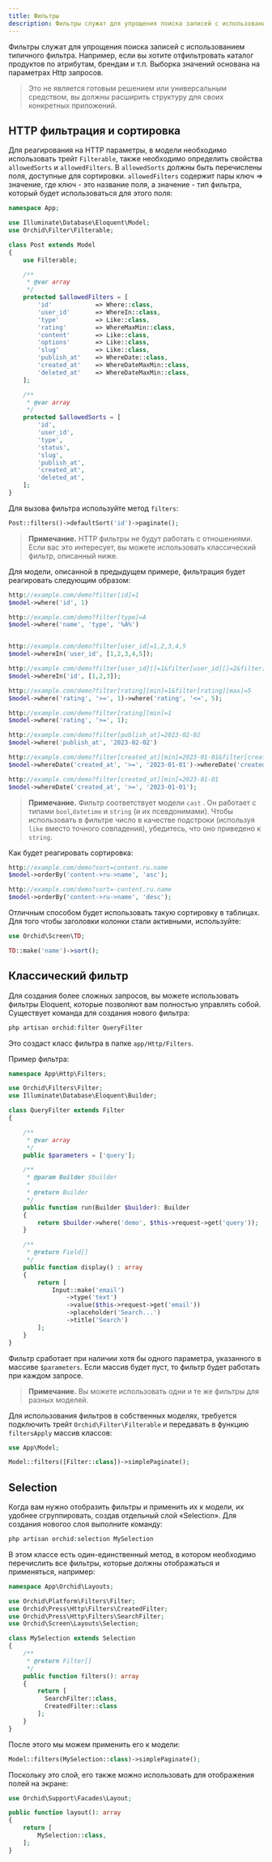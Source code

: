```yaml
---
title: Фильтры
description: Фильтры служат для упрощения поиска записей с использованием типичного фильтра.
---
```


Фильтры служат для упрощения поиска записей с использованием типичного фильтра.
Например, если вы хотите отфильтровать каталог продуктов по атрибутам, брендам и т.п.
Выборка значений основана на параметрах Http запросов.

> Это не является готовым решением или универсальным средством, 
вы должны расширить структуру для своих конкретных приложений.

## HTTP фильтрация и сортировка

Для реагирования на HTTP параметры, в модели необходимо использовать трейт `Filterable`, также необходимо определить свойства 
`allowedSorts` и `allowedFilters`. В `allowedSorts` должны быть перечислены поля, доступные для сортировки. 
`allowedFilters` содержит пары ключ => значение, где ключ - это название поля, а значение - тип фильтра, 
который будет использоваться для этого поля:

```php
namespace App;

use Illuminate\Database\Eloquent\Model;
use Orchid\Filter\Filterable;

class Post extends Model
{
    use Filterable;

    /**
     * @var array
     */
    protected $allowedFilters = [
        'id'            => Where::class,
        'user_id'       => WhereIn::class,
        'type'          => Like::class,
        'rating'        => WhereMaxMin::class,
        'content'       => Like::class,
        'options'       => Like::class,
        'slug'          => Like::class,
        'publish_at'    => WhereDate::class,
        'created_at'    => WhereDateMaxMin::class,
        'deleted_at'    => WhereDateMaxMin::class,
    ];

    /**
     * @var array
     */
    protected $allowedSorts = [
        'id',
        'user_id',
        'type',
        'status',
        'slug',
        'publish_at',
        'created_at',
        'deleted_at',
    ];
}
```

Для вызова фильтра используйте метод `filters`:

```php
Post::filters()->defaultSort('id')->paginate();
```

> **Примечание.** HTTP фильтры не будут работать с отношениями. 
>Если вас это интересует, вы можете использовать классический фильтр, описанный ниже.

Для модели, описанной в предыдущем примере, фильтрация будет реагировать следующим образом:

```php
http://example.com/demo?filter[id]=1
$model->where('id', 1)

http://example.com/demo?filter[type]=A
$model->where('name', 'type', '%A%')


http://example.com/demo?filter[user_id]=1,2,3,4,5
$model->whereIn('user_id', [1,2,3,4,5]);

http://example.com/demo?filter[user_id][]=1&filter[user_id][]=2&filter[user_id][]=3
$model->whereIn('id', [1,2,3]);

http://example.com/demo?filter[rating][min]=1&filter[rating][max]=5
$model->where('rating', '>=', 1)->where('rating', '<=', 5);

http://example.com/demo?filter[rating][min]=1
$model->where('rating', '>=', 1);

http://example.com/demo?filter[publish_at]=2023-02-02
$model->where('publish_at', '2023-02-02')

http://example.com/demo?filter[created_at][min]=2023-01-01&filter[created_at][max]=2023-02-02
$model->whereDate('created_at', '>=', '2023-01-01')->whereDate('created_at', '<=', '2023-02-02');

http://example.com/demo?filter[created_at][min]=2023-01-01
$model->whereDate('created_at', '>=', '2023-01-01');

```

> **Примечание.** Фильтр соответствует модели `cast` . Он работает с типами `bool`,`datetime` и `string` (и их псевдонимами). 
>Чтобы использовать в фильтре число в качестве подстроки (используя `like`  вместо точного совпадения), убедитесь, что оно приведено к `string`. 


Как будет реагировать сортировка:

```php
http://example.com/demo?sort=content.ru.name
$model->orderBy('content->ru->name', 'asc');

http://example.com/demo?sort=-content.ru.name
$model->orderBy('content->ru->name', 'desc');
```

Отличным способом будет использовать такую сортировку в таблицах. Для того чтобы заголовки колонки стали активными, используйте:

```php
use Orchid\Screen\TD;

TD::make('name')->sort();
```


## Классический фильтр

Для создания более сложных запросов, вы можете использовать фильтры Eloquent, которые позволяют вам полностью управлять собой. 
Существует команда для создания нового фильтра:


```php
php artisan orchid:filter QueryFilter
```

Это создаст класс фильтра в папке `app/Http/Filters`.


Пример фильтра:
```php
namespace App\Http\Filters;

use Orchid\Filters\Filter;
use Illuminate\Database\Eloquent\Builder;

class QueryFilter extends Filter
{

    /**
     * @var array
     */
    public $parameters = ['query'];

    /**
     * @param Builder $builder
     *
     * @return Builder
     */
    public function run(Builder $builder): Builder
    {
        return $builder->where('demo', $this->request->get('query'));
    }

    /**
     * @return Field[]
     */
    public function display() : array
    {
        return [
            Input::make('email')
                ->type('text')
                ->value($this->request->get('email'))
                ->placeholder('Search...')
                ->title('Search')
        ];
    }
}
```

Фильтр сработает при наличии хотя бы одного параметра, указанного в массиве `$parameters`. 
Если массив будет пуст, то фильтр будет работать при каждом запросе.

> **Примечание.** Вы можете использовать одни и те же фильтры для разных моделей.


Для использования фильтров в собственных моделях, 
требуется подключить трейт `Orchid\Filter\Filterable` и передавать в функцию `filtersApply` массив классов:

```php
use App\Model;

Model::filters([Filter::class])->simplePaginate();
```

## Selection

Когда вам нужно отобразить фильтры и применить их к модели, их удобнее сгруппировать, создав отдельный слой «Selection». 
Для создания новогоо слоя выполните команду:

```php
php artisan orchid:selection MySelection
```

В этом классе есть один-единственный метод, в котором необходимо перечислить все фильтры, которые должны отображаться и применяться, например:

```php
namespace App\Orchid\Layouts;

use Orchid\Platform\Filters\Filter;
use Orchid\Press\Http\Filters\CreatedFilter;
use Orchid\Press\Http\Filters\SearchFilter;
use Orchid\Screen\Layouts\Selection;

class MySelection extends Selection
{
    /**
     * @return Filter[]
     */
    public function filters(): array
    {
        return [
          SearchFilter::class,
          CreatedFilter::class
        ];
    }
}
```


После этого мы можем применить его к модели:

```php
Model::filters(MySelection::class)->simplePaginate();
```

Поскольку это слой, его также можно использовать для отображения полей на экране:

```php
use Orchid\Support\Facades\Layout;

public function layout(): array
{
    return [
        MySelection::class,
    ];
}
```
